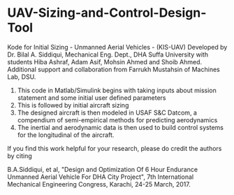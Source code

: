 # UAV-Sizing-and-Control-Design-Tool
Kode for Initial Sizing - Unmanned Aerial Vehicles - (KIS-UAV) 
Developed by Dr. Bilal A. Siddiqui, Mechanical Eng. Dept., DHA Suffa University 
with students Hiba Ashraf, Adam Asif, Mohsin Ahmed and Shoib Ahmed.
Additional support and collaboration from Farrukh Mustahsin of Machines Lab, DSU.

1. This code in Matlab/Simulink begins with taking inputs about mission statement and some initial user defined parameters
2. This is followed by initial aircraft sizing
3. The designed aircraft is then modeled in USAF S&C Datcom, a compendium of semi-empirical methods for predicting aerodynamics
4. The inertial and aerodynamic data is then used to build control systems for the longitudinal of the aircraft.

If you find this work helpful for your research, please do credit the authors by citing

B.A.Siddiqui, et al, "Design and Optimization Of 6 Hour Endurance Unmanned Aerial Vehicle For DHA City Project", 
7th International Mechanical Engineering Congress, Karachi, 24-25 March, 2017.
